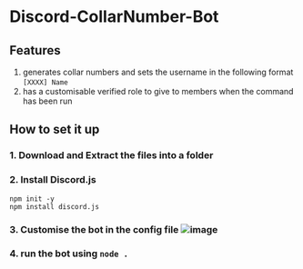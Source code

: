 # Discord-CollarNumber-Bot

## Features
1. generates collar numbers and sets the username in the following format `[XXXX] Name`
2. has a customisable verified role to give to members when the command has been run

## How to set it up
### 1. Download and Extract the files into a folder
### 2. Install Discord.js
```
npm init -y
npm install discord.js
```
### 3. Customise the bot in the config file ![image](https://github.com/user-attachments/assets/aeba3b6c-8885-46dc-a4ba-afa415285137)
### 4. run the bot using ``` node . ```
